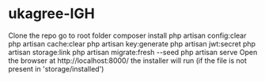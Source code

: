 # ukagree-IGH

Clone the repo
go to root folder
composer install
php artisan config:clear
php artisan cache:clear
php artisan key:generate
php artisan jwt:secret
php artisan storage:link
php artisan migrate:fresh --seed
php artisan serve
Open the browser at http://localhost:8000/
the installer will run (if the file is not present in 'storage/installed')
